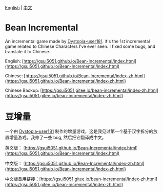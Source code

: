 [English](https://github.com/GSUI5051/Bean-Incremental#bean-incremental) | [中文](https://github.com/GSUI5051/Bean-Incremental#%E8%B1%86%E5%A2%9E%E9%87%8F)

# Bean Incremental
An incremental game made by [Dystopia-user181](https://github.com/Dystopia-user181/Bean-Incremental). It's the 1st incremental game related to Chinese Characters I've ever seen. I fixed some bugs, and translate it to Chinese. 

English: [https://gsui5051.github.io/Bean-Incremental/index.html](https://gsui5051.github.io/Bean-Incremental/index.html)

Chinese: [https://gsui5051.github.io/Bean-Incremental/index-zh.html](https://gsui5051.github.io/Bean-Incremental/index-zh.html)

Chinese Backup: [https://gsui5051.gitee.io/bean-incremental/index-zh.html](https://gsui5051.gitee.io/bean-incremental/index-zh.html)
 
# 豆增量
一个由 [Dystopia-user181](https://github.com/Dystopia-user181/Bean-Incremental) 制作的增量游戏，这是我见过第一个基于汉字拆分的放置增量游戏。我修了一些 bug, 然后把它翻译成中文。

英文版： [https://gsui5051.github.io/Bean-Incremental/index.html](https://gsui5051.github.io/Bean-Incremental/index.html)

中文版： [https://gsui5051.github.io/Bean-Incremental/index-zh.html](https://gsui5051.github.io/Bean-Incremental/index-zh.html)

中文版备用链接：[https://gsui5051.gitee.io/bean-incremental/index-zh.html](https://gsui5051.gitee.io/bean-incremental/index-zh.html)
